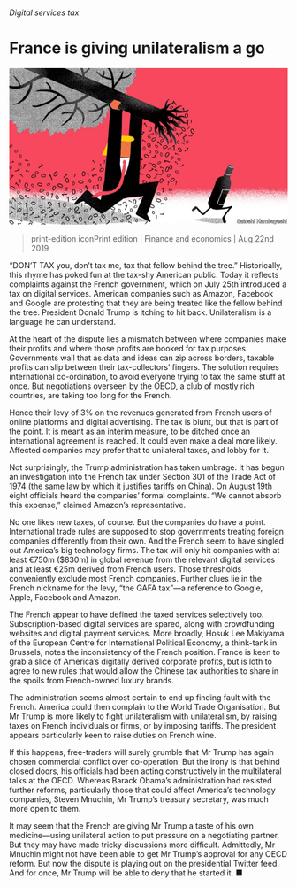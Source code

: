 ###### Digital services tax

# France is giving unilateralism a go 

![image](images/20190824_FND002_0.jpg) 

> print-edition iconPrint edition | Finance and economics | Aug 22nd 2019 

“DON’T TAX you, don’t tax me, tax that fellow behind the tree.” Historically, this rhyme has poked fun at the tax-shy American public. Today it reflects complaints against the French government, which on July 25th introduced a tax on digital services. American companies such as Amazon, Facebook and Google are protesting that they are being treated like the fellow behind the tree. President Donald Trump is itching to hit back. Unilateralism is a language he can understand. 

At the heart of the dispute lies a mismatch between where companies make their profits and where those profits are booked for tax purposes. Governments wail that as data and ideas can zip across borders, taxable profits can slip between their tax-collectors’ fingers. The solution requires international co-ordination, to avoid everyone trying to tax the same stuff at once. But negotiations overseen by the OECD, a club of mostly rich countries, are taking too long for the French. 

Hence their levy of 3% on the revenues generated from French users of online platforms and digital advertising. The tax is blunt, but that is part of the point. It is meant as an interim measure, to be ditched once an international agreement is reached. It could even make a deal more likely. Affected companies may prefer that to unilateral taxes, and lobby for it. 

Not surprisingly, the Trump administration has taken umbrage. It has begun an investigation into the French tax under Section 301 of the Trade Act of 1974 (the same law by which it justifies tariffs on China). On August 19th eight officials heard the companies’ formal complaints. “We cannot absorb this expense,” claimed Amazon’s representative. 

No one likes new taxes, of course. But the companies do have a point. International trade rules are supposed to stop governments treating foreign companies differently from their own. And the French seem to have singled out America’s big technology firms. The tax will only hit companies with at least €750m ($830m) in global revenue from the relevant digital services and at least €25m derived from French users. Those thresholds conveniently exclude most French companies. Further clues lie in the French nickname for the levy, “the GAFA tax”—a reference to Google, Apple, Facebook and Amazon. 

The French appear to have defined the taxed services selectively too. Subscription-based digital services are spared, along with crowdfunding websites and digital payment services. More broadly, Hosuk Lee Makiyama of the European Centre for International Political Economy, a think-tank in Brussels, notes the inconsistency of the French position. France is keen to grab a slice of America’s digitally derived corporate profits, but is loth to agree to new rules that would allow the Chinese tax authorities to share in the spoils from French-owned luxury brands. 

The administration seems almost certain to end up finding fault with the French. America could then complain to the World Trade Organisation. But Mr Trump is more likely to fight unilateralism with unilateralism, by raising taxes on French individuals or firms, or by imposing tariffs. The president appears particularly keen to raise duties on French wine. 

If this happens, free-traders will surely grumble that Mr Trump has again chosen commercial conflict over co-operation. But the irony is that behind closed doors, his officials had been acting constructively in the multilateral talks at the OECD. Whereas Barack Obama’s administration had resisted further reforms, particularly those that could affect America’s technology companies, Steven Mnuchin, Mr Trump’s treasury secretary, was much more open to them. 

It may seem that the French are giving Mr Trump a taste of his own medicine—using unilateral action to put pressure on a negotiating partner. But they may have made tricky discussions more difficult. Admittedly, Mr Mnuchin might not have been able to get Mr Trump’s approval for any OECD reform. But now the dispute is playing out on the presidential Twitter feed. And for once, Mr Trump will be able to deny that he started it. ■ 

